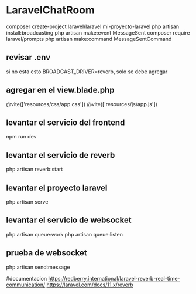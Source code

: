# LaravelChatRoom
composer create-project laravel/laravel mi-proyecto-laravel
php artisan install:broadcasting
php artisan make:event MessageSent
composer require laravel/prompts
php artisan make:command MessageSentCommand

## revisar .env
si no esta esto BROADCAST_DRIVER=reverb, solo se debe agregar

## agregar en el view.blade.php
@vite(['resources/css/app.css'])
@vite(['resources/js/app.js'])

## levantar el servicio del frontend
npm run dev

## levantar el servicio de reverb
php artisan reverb:start

## levantar el proyecto laravel
php artisan serve 

## levantar el servicio de websocket
php artisan queue:work
php artisan queue:listen

## prueba de websocket
php artisan send:message

#documentacion
https://redberry.international/laravel-reverb-real-time-communication/
https://laravel.com/docs/11.x/reverb